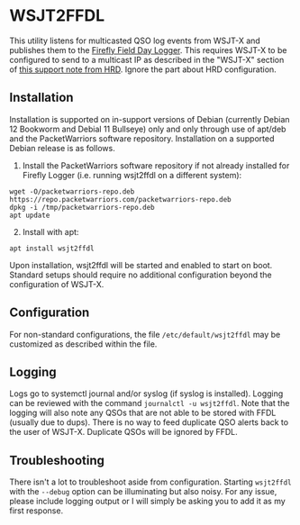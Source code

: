 # WSJT2FFDL
This utility listens for multicasted QSO log events from WSJT-X
and publishes them to the [Firefly Field Day Logger](https://github.com/jxmx/ffdl).
This requires WSJT-X to be configured to send to a multicast IP
as described in the "WSJT-X" section of
[this support note from HRD](https://support.hamradiodeluxe.com/support/solutions/articles/51000298966-setup-configuration-hrd-alert-multicasting).
Ignore the part about HRD configuration.

## Installation
Installation is supported on in-support versions of Debian (currently
Debian 12 Bookworm and Debial 11 Bullseye) only and only
 through use of apt/deb and the PacketWarriors software repository. 
Installation on a supported Debian release is as follows.

1. Install the PacketWarriors software repository if not already
installed for Firefly Logger (i.e. running wsjt2ffdl on a different
system):
```
wget -O/packetwarriors-repo.deb https://repo.packetwarriors.com/packetwarriors-repo.deb
dpkg -i /tmp/packetwarriors-repo.deb
apt update
```

2. Install with apt:
```
apt install wsjt2ffdl
```

Upon installation, wsjt2ffdl will be started and enabled to start
on boot. Standard setups should require no additional configuration
beyond the configuration of WSJT-X.

## Configuration
For non-standard configurations, the file `/etc/default/wsjt2ffdl`
may be customized as described within the file.

## Logging
Logs go to systemctl journal and/or syslog (if syslog is installed). 
Logging can be reviewed with the command `journalctl -u wsjt2ffdl`.
Note that the logging will also note any QSOs that are not
able to be stored with FFDL (usually due to dups). There is no way
to feed duplicate QSO alerts back to the user of WSJT-X. Duplicate
QSOs will be ignored by FFDL.

## Troubleshooting
There isn't a lot to troubleshoot aside from configuration.
Starting `wsjt2ffdl` with the `--debug` option can be illuminating
but also noisy. For any issue, please include logging output or 
I will simply be asking you to add it as my first response.
